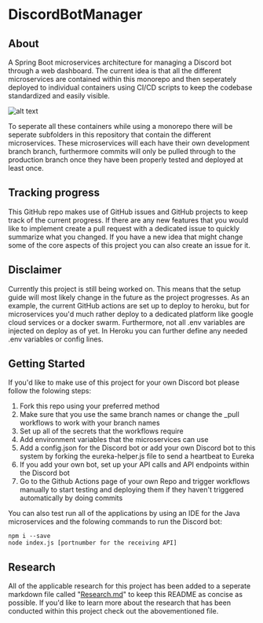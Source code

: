 # DiscordBotManager
## About

A Spring Boot microservices architecture for managing a Discord bot through a web dashboard. The current idea is that all the different microservices are contained within this monorepo and then seperately deployed to individual containers using CI/CD scripts to keep the codebase standardized and easily visible.

![alt text](https://github.com/FHICT-S-Owen/S3-IPS-DOCS/blob/main/Container_diagram_v2.jpg?raw=true)

To seperate all these containers while using a monorepo there will be seperate subfolders in this repository that contain the different microservices. These microservices will each have their own development branch branch, furthermore commits will only be pulled through to the production branch once they have been properly tested and deployed at least once.

## Tracking progress

This GitHub repo makes use of GitHub issues and GitHub projects to keep track of the current progress. If there are any new features that you would like to implement create a pull request with a dedicated issue to quickly summarize what you changed. If you have a new idea that might change some of the core aspects of this project you can also create an issue for it.

## Disclaimer

Currently this project is still being worked on. This means that the setup guide will most likely change in the future as the project progresses. As an example, the current GitHub actions are set up to deploy to heroku, but for microservices you'd much rather deploy to a dedicated platform like google cloud services or a docker swarm. Furthermore, not all .env variables are injected on deploy as of yet. In Heroku you can further define any needed .env variables or config lines.

## Getting Started
If you'd like to make use of this project for your own Discord bot please follow the folowing steps:

1. Fork this repo using your preferred method
2. Make sure that you use the same branch names or change the _pull workflows to work with your branch names
3. Set up all of the secrets that the workflows require
4. Add environment variables that the microservices can use
5. Add a config.json for the Discord bot or add your own Discord bot to this system by forking the eureka-helper.js file to send a heartbeat to Eureka
6. If you add your own bot, set up your API calls and API endpoints within the Discord bot
7. Go to the Github Actions page of your own Repo and trigger workflows manually to start testing and deploying them if they haven't triggered automatically by doing commits

You can also test run all of the applications by using an IDE for the Java microservices and the folowing commands to run the Discord bot:

```console
npm i --save
node index.js [portnumber for the receiving API]
```

## Research

All of the applicable research for this project has been added to a seperate markdown file called "[Research.md](https://github.com/FHICT-S-Owen/DiscordBotManager/blob/research/Research.md)" to keep this README as concise as possible. If you'd like to learn more about the research that has been conducted within this project check out the abovementioned file.
